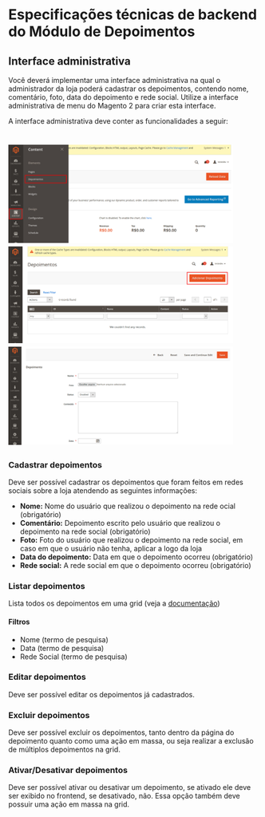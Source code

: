 # Especificações técnicas de backend do Módulo de Depoimentos

## Interface administrativa
Você deverá implementar uma interface administrativa na qual o administrador da loja poderá cadastrar os depoimentos, contendo nome, comentário, foto,  data do depoimento e rede social. Utilize a interface administrativa de menu do Magento 2 para criar esta interface.

A interface administrativa deve conter as funcionalidades a seguir:

<h1 align="left">
  <img alt="Bleez" title="Bleez" src="../assets/img1.png" width="450px" />
  <img alt="Bleez" title="Bleez" src="../assets/img2.png" width="450px" />
  <img alt="Bleez" title="Bleez" src="../assets/img3.png" width="450px" />
</h1>

### Cadastrar depoimentos
Deve ser possível cadastrar os depoimentos que foram feitos em redes sociais sobre a loja atendendo as seguintes informações:

* **Nome:** Nome do usuário que realizou o depoimento na rede ocial (obrigatório)
* **Comentário:** Depoimento escrito pelo usuário que realizou o depoimento na rede social (obrigatório)
* **Foto:** Foto do usuário que realizou o depoimento na rede social, em caso em que o usuário não tenha, aplicar a logo da loja
* **Data do depoimento:** Data em que o depoimento ocorreu (obrigatório)
* **Rede social:** A rede social em que o depoimento ocorreu (obrigatório)

### Listar depoimentos
Lista todos os depoimentos em uma grid (veja a [documentação](https://devdocs.magento.com/guides/v2.4/extension-dev-guide/admin-grid.html))

#### Filtros
* Nome (termo de pesquisa)
* Data (termo de pesquisa)
* Rede Social (termo de pesquisa)

### Editar depoimentos
Deve ser possível editar os depoimentos já cadastrados.

### Excluir depoimentos
Deve ser possível excluir os depoimentos, tanto dentro da página do depoimento quanto como uma ação em massa, ou seja realizar a exclusão de múltiplos depoimentos na grid.

### Ativar/Desativar depoimentos
Deve ser possível ativar ou desativar um depoimento, se ativado ele deve ser exibido no frontend, se desativado, não. Essa opção também deve possuir uma ação em massa na grid.

